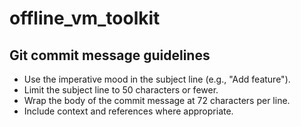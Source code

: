 # offline_vm_toolkit

## Git commit message guidelines

- Use the imperative mood in the subject line (e.g., "Add feature").
- Limit the subject line to 50 characters or fewer.
- Wrap the body of the commit message at 72 characters per line.
- Include context and references where appropriate.

